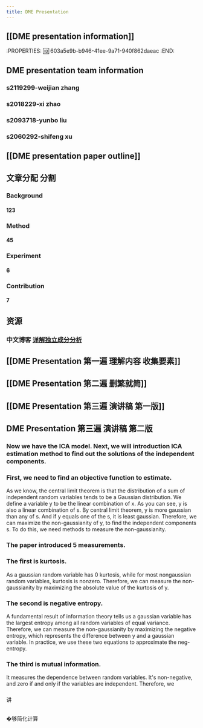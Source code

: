 ```yaml
---
title: DME Presentation
---
```


## [[DME presentation information]]
:PROPERTIES:
:id: 603a5e9b-b946-41ee-9a71-940f862daeac
:END:
## DME presentation team information
### s2119299-weijian zhang
### s2018229-xi zhao
### s2093718-yunbo liu
### s2060292-shifeng xu
## [[DME presentation paper outline]]
## 文章分配 分割
### Background
#### 123
### Method
#### 45
### Experiment
#### 6
### Contribution
#### 7
## 资源
### 中文博客 [详解独立成分分析](https://j.mp/3bloY8M)
## [[DME Presentation 第一遍 理解内容 收集要素]]
## [[DME Presentation 第二遍 删繁就简]]
## [[DME Presentation 第三遍 演讲稿 第一版]]
## DME Presentation 第三遍 演讲稿 第二版
### Now we have the ICA model. Next, we will introduction ICA estimation method to find out the solutions of the independent components.
### First, we need to find an objective function to estimate.
As we know, the central limit theorem is that the distribution of a sum of independent random variables tends to be a Gaussian distribution.
We define a variable y to be the linear combination of x. As you can see, y is also a linear combination of s. 
By central limit theorem, y is more gaussian than any of s. And if y equals one of the s, it is least gaussian. 
Therefore, we can maximize the non-gaussianity of y, to find the independent components s.
To do this, we need methods to measure the non-gaussianity.
### The paper introduced 5 measurements.
### The first is kurtosis.
As a gaussian random variable has 0 kurtosis, while for most nongaussian random variables, kurtosis is nonzero.
Therefore, we can measure the non-gaussianity by maximizing the absolute value of the kurtosis of y.
### The second is negative entropy.
A fundamental result of information theory tells us a gaussian variable has the largest entropy among all random variables of equal variance.
Therefore, we can measure the non-gaussianity by maximizing the negative entropy, which represents the difference between y and a gaussian variable. 
In practice, we use these two equations to approximate the neg-entropy.
### The third is mutual information.
It measures the dependence between random variables. 
It's non-negative, and zero if and only if the variables are independent.
Therefore, we
###
讲
###
##
�够简化计算
###
##
